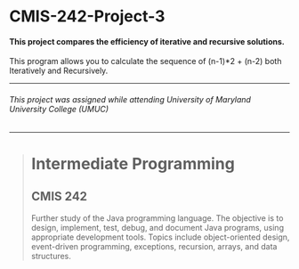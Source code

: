 # CMIS-242-Project-3
#### This project compares the efficiency of iterative and recursive solutions.

This program allows you to calculate the sequence of (n-1)*2 + (n-2) both Iteratively and Recursively.

---
###### This project was assigned while attending University of Maryland University College (UMUC)
---

><h1>Intermediate Programming</h1>
><h2>CMIS 242</h2>
><p>Further study of the Java programming language. The objective is to design, implement, test, debug, and document Java programs, using appropriate development tools. Topics include object-oriented design, event-driven programming, exceptions, recursion, arrays, and data structures.</p>
